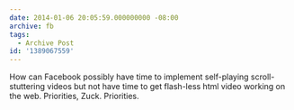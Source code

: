 ```yaml
---
date: 2014-01-06 20:05:59.000000000 -08:00
archive: fb
tags: 
  - Archive Post
id: '1389067559'
---
```


How can Facebook possibly have time to implement self-playing scroll-stuttering videos but not have time to get flash-less html video working on the web. Priorities, Zuck. Priorities.
